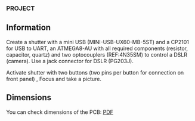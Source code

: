 ### PROJECT

## Information

Create a shutter with a mini USB (MINI-USB-UX60-MB-5ST) and a CP2101 for USB to UART, an ATMEGA8-AU with all required components (resistor, capacitor, quartz)
 and two optocouplers (REF:4N35SM) to control a DSLR (camera).
 Use a jack connector for DSLR (PG203J).

Activate shutter with two buttons (two pins per button for connection on front panel) , Focus and take a picture.

## Dimensions

You can check dimensions of the PCB: [PDF](https://github.com/Starius-Project/IUT/blob/master/Tutorial/Eagle/TP_2019/IUT_Tutorial/PCB%20Dimensions.pdf)


